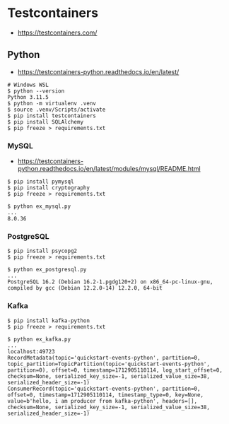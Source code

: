 # Testcontainers
- https://testcontainers.com/

## Python
- https://testcontainers-python.readthedocs.io/en/latest/

```shell
# Windows WSL
$ python --version
Python 3.11.5
$ python -m virtualenv .venv
$ source .venv/Scripts/activate
$ pip install testcontainers
$ pip install SQLAlchemy
$ pip freeze > requirements.txt
```

### MySQL
- https://testcontainers-python.readthedocs.io/en/latest/modules/mysql/README.html

```shell
$ pip install pymysql
$ pip install cryptography
$ pip freeze > requirements.txt

$ python ex_mysql.py
...
8.0.36
```

### PostgreSQL

```shell
$ pip install psycopg2
$ pip freeze > requirements.txt

$ python ex_postgresql.py
...
PostgreSQL 16.2 (Debian 16.2-1.pgdg120+2) on x86_64-pc-linux-gnu, compiled by gcc (Debian 12.2.0-14) 12.2.0, 64-bit
```

### Kafka

```shell
$ pip install kafka-python
$ pip freeze > requirements.txt

$ python ex_kafka.py 
...
localhost:49723
RecordMetadata(topic='quickstart-events-python', partition=0, topic_partition=TopicPartition(topic='quickstart-events-python', partition=0), offset=0, timestamp=1712905110114, log_start_offset=0, checksum=None, serialized_key_size=-1, serialized_value_size=38, serialized_header_size=-1)
ConsumerRecord(topic='quickstart-events-python', partition=0, offset=0, timestamp=1712905110114, timestamp_type=0, key=None, value=b'hello, i am producer from kafka-python', headers=[], checksum=None, serialized_key_size=-1, serialized_value_size=38, serialized_header_size=-1)
```